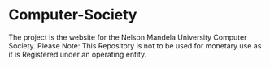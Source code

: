 # Computer-Society
The project is the website for the Nelson Mandela University Computer Society. Please Note: This Repository is not to be used for monetary use as it is Registered under an operating entity.
